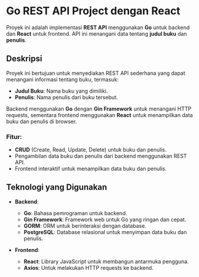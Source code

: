 # Go REST API Project dengan React

Proyek ini adalah implementasi **REST API** menggunakan **Go** untuk backend dan **React** untuk frontend. API ini menangani data tentang **judul buku** dan **penulis**.

## Deskripsi

Proyek ini bertujuan untuk menyediakan REST API sederhana yang dapat menangani informasi tentang buku, termasuk:
- **Judul Buku**: Nama buku yang dimiliki.
- **Penulis**: Nama penulis dari buku tersebut.

Backend menggunakan **Go** dengan **Gin Framework** untuk menangani HTTP requests, sementara frontend menggunakan **React** untuk menampilkan data buku dan penulis di browser.

### Fitur:
- **CRUD** (Create, Read, Update, Delete) untuk buku dan penulis.
- Pengambilan data buku dan penulis dari backend menggunakan REST API.
- Frontend interaktif untuk menampilkan data buku dan penulis.
  
## Teknologi yang Digunakan

- **Backend**:
  - **Go**: Bahasa pemrograman untuk backend.
  - **Gin Framework**: Framework web untuk Go yang ringan dan cepat.
  - **GORM**: ORM untuk berinteraksi dengan database.
  - **PostgreSQL**: Database relasional untuk menyimpan data buku dan penulis.
  
- **Frontend**:
  - **React**: Library JavaScript untuk membangun antarmuka pengguna.
  - **Axios**: Untuk melakukan HTTP requests ke backend.
